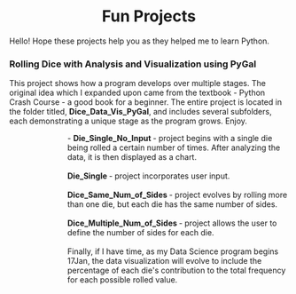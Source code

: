 <!DOCTYPE html>

<!---
Fun projects that helped me to learn python
-->


<!--- Title and metadata -->
<html>
<head>
    <meta charset="UTF-8">
    <meta name="description" content="Python Projects for Beginners">
    <meta name="keywords" content="Python, Projects, Novice, Noob, Newbie, Coding, Programmer">
    <meta name="author" content="Keith Stateson, Enduring Writer, Sing Fighter">
    <meta name="viewport" content="width=device-width, initial-scale=1.0">
    <h1 align="center">
        Fun Projects
    </h1>
</head>

<p>Hello! Hope these projects help you as they helped me to learn Python.</p>


<!--- Project Heading for Dice_Data_Vis_PyGal -->
<head>
    <h3 align="left">
    Rolling Dice with Analysis and Visualization using PyGal
    </h3>
</head>

<p>This project shows how a program develops over multiple stages. The original idea which I expanded upon came from the textbook - Python Crash Course - a good book for a beginner. The entire project is located in the folder titled, <b>Dice_Data_Vis_PyGal</b>, and includes several subfolders, each demonstrating a unique stage as the program grows. Enjoy.
</p>

<dl>
    <dd>
        <dl>
            <dd>
                <p style="margin-left: 25px;"> <!-- styles do not work in GitHub markdown files -->
                    - <b> Die_Single_No_Input </b> - project begins with a single die being rolled a certain number of times. After analyzing the data, it is then displayed as a chart.
                    <br><br>
                    <b> Die_Single </b> - project incorporates user input.
                    <br><br>
                    <b> Dice_Same_Num_of_Sides </b> - project evolves by rolling more than one die, but each die has the same number of sides.
                    <br><br>
                    <b> Dice_Multiple_Num_of_Sides </b> - project allows the user to define the number of sides for each die.
                    <br><br>
                    Finally, if I have time, as my Data Science program begins 17Jan, the data visualization will evolve to include the percentage of each die's contribution to the total frequency for each possible rolled value.
                </p>
            </dd>
        </dl>
    </dd>
</dl>

